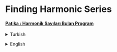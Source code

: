 # Finding Harmonic Series
#### [Patika : Harmonik Sayıları Bulan Program](https://app.patika.dev/moduller/java101/pratik-harmonic)
<details><summary>Turkish</summary>
<p>

# Ödev
## Java 101 - Döngüler - Harmonik Seri Bulma
Java ile girilen sayının harmonik serisini bulan programı yazın.

### Formül
    Harmonik Seri = 1 + (1/2) + (1/3) + (1/4) + (1/n)

### Senaryolar 
- `Senaryo 1:` 

        Sayı Giriniz : 2022
        2022 Sayısının Harmonik Serisi : 8.189305324020369

</p>

</details>

<p>
</p>  

 <details><summary>English</summary>
  <p>

  </p>

<p align="center">
  <img width="600" height="300" src="https://github.com/aykutcihansevim/PatikaDev/blob/main/images/workinprogress.png?raw=true">
  <img width="600" height="300" src="https://github.com/aykutcihansevim/PatikaDev/blob/main/images/underconscontentwillbe.png?raw=true">
</p>

</details>

